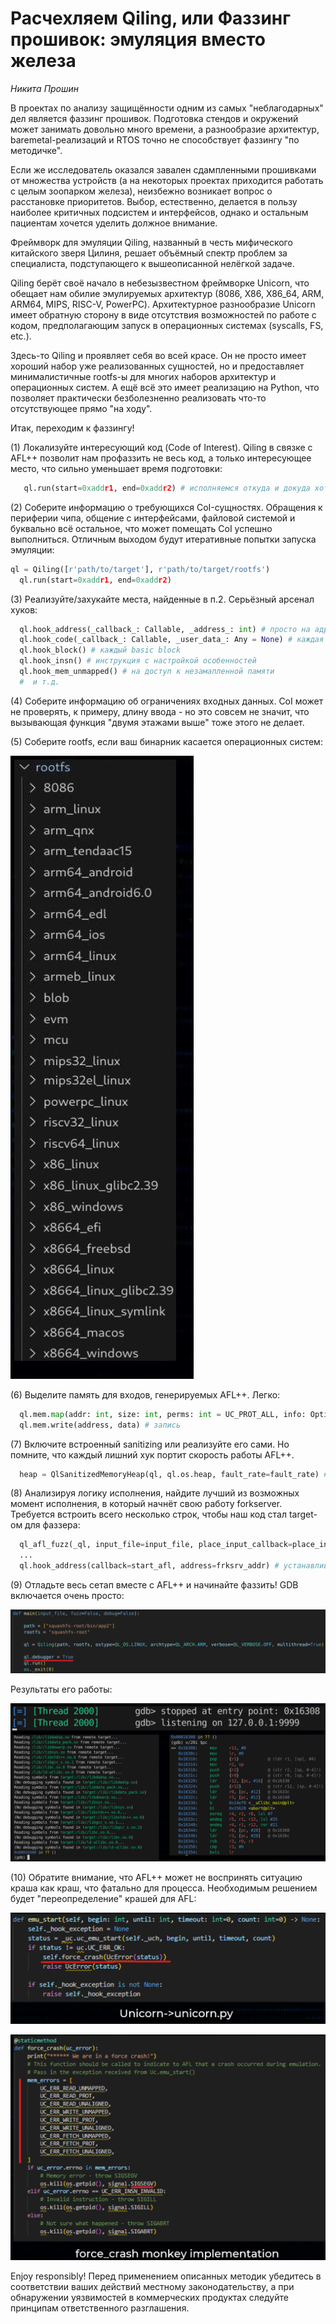 #  Расчехляем Qiling, или Фаззинг прошивок: эмуляция вместо железа
*Никита Прошин*


В проектах по анализу защищённости одним из самых "неблагодарных" дел является фаззинг прошивок. Подготовка стендов и окружений может занимать довольно много времени, а разнообразие архитектур, baremetal-реализаций и RTOS точно не способствует фаззингу "по методичке".

Если же исследователь оказался завален сдампленными прошивками от множества устройств (а на некоторых проектах приходится работать с целым зоопарком железа), неизбежно возникает вопрос о расстановке приоритетов. Выбор, естественно, делается в пользу наиболее критичных подсистем и интерфейсов, однако и остальным пациентам хочется уделить должное внимание.
 
Фреймворк для эмуляции Qiling, названный в честь мифического китайского зверя Цилиня, решает объёмный спектр проблем за специалиста, подступающего к вышеописанной нелёгкой задаче. 

Qiling берёт своё начало в небезызвестном фреймворке Unicorn, что обещает нам обилие эмулируемых архитектур (8086, X86, X86_64, ARM, ARM64, MIPS, RISC-V, PowerPC). Архитектурное разнообразие Unicorn имеет обратную сторону в виде отсутствия возможностей по работе с кодом, предполагающим запуск в операционных системах (syscalls, FS, etc.). 

Здесь-то Qiling и проявляет себя во всей красе. Он не просто имеет хороший набор уже реализованных сущностей, но и предоставляет минималистичные rootfs-ы для многих наборов архитектур и операционных систем. А ещё всё это имеет реализацию на Python, что позволяет практически безболезненно реализовать что-то отсутствующее прямо "на ходу". 

Итак, переходим к фаззингу!

(1)  Локализуйте интересующий код (Code of Interest). Qiling в связке с AFL++ позволит нам профаззить не весь код, а только интересующее место, что сильно уменьшает время подготовки:

```python
   ql.run(start=0xaddr1, end=0xaddr2) # исполняемся откуда и докуда хотим
```

(2) Соберите информацию о требующихся CoI-сущностях. Обращения к периферии чипа, общение с интерфейсами, файловой системой и буквально всё остальное, что может помещать CoI успешно выполниться. Отличным выходом будут итеративные попытки запуска эмуляции: 

```python 
ql = Qiling([r'path/to/target'], r'path/to/target/rootfs')
  ql.run(start=0xaddr1, end=0xaddr2)
```

(3) Реализуйте/захукайте места, найденные в п.2. Серьёзный арсенал хуков:

```python
  ql.hook_address(_callback_: Callable, _address_: int) # просто на адресе
  ql.hook_code(_callback_: Callable, _user_data_: Any = None) # каждая инструкция
  ql.hook_block() # каждый basic block
  ql.hook_insn() # инструкция с настройкой особенностей
  ql.hook_mem_unmapped() # на доступ к незамапленной памяти
  #  и т.д.
```

(4) Соберите информацию об ограничениях входных данных. CoI может не проверять, к примеру, длину ввода - но это совсем не значит, что вызывающая функция "двумя этажами выше" тоже этого не делает.

(5) Соберите rootfs, если ваш бинарник касается операционных систем: 

![Available rootfs](rootfs.jpg)   

(6) Выделите память для входов, генерируемых AFL++. Легко:
    
```python
  ql.mem.map(addr: int, size: int, perms: int = UC_PROT_ALL, info: Optional[str] = None) -> None # выделение памяти
  ql.mem.write(address, data) # запись
```    

(7) Включите встроенный sanitizing или реализуйте его сами. Но помните, что каждый лишний хук портит скорость работы AFL++.    
   
```python
  heap = QlSanitizedMemoryHeap(ql, ql.os.heap, fault_rate=fault_rate) # для некоторых OS доступен, к примеру, такой вариант
```    

(8) Анализируя логику исполнения, найдите лучший из возможных момент исполнения, в который начнёт свою работу forkserver. Требуется встроить всего несколько строк, чтобы наш код стал target-ом для фаззера:

```python
  ql_afl_fuzz(_ql, input_file=input_file, place_input_callback=place_input_callback, exits=[ql.os.exit_point]) # внутри коллбека start_afl() 
  ...
  ql.hook_address(callback=start_afl, address=frksrv_addr) # устанавливаем хук в выбранный адрес для forkserver-а 
```    

(9) Отладьте весь сетап вместе с AFL++ и начинайте фаззить! 
GDB включается очень просто: 

![Checking with GDB](gdb1.png)

Результаты его работы:
  
![GDB Results](gdb2.png)  
  
(10) Обратите внимание, что AFL++ может не воспринять ситуацию краша как краш, что фатально для процесса. Необходимым решением будет "переопределение" крашей для AFL: 

![force crash patching](crash1.png)
  
![force crash patching](crash2.png)

Enjoy responsibly! Перед применением описанных методик убедитесь в соответствии ваших действий местному законодательству, а при обнаружении уязвимостей в коммерческих продуктах следуйте принципам ответственного разглашения.
